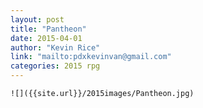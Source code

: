 ```yaml
---
layout: post
title: "Pantheon"
date: 2015-04-01
author: "Kevin Rice"
link: "mailto:pdxkevinvan@gmail.com"
categories: 2015 rpg
---
```

```
![]({{site.url}}/2015images/Pantheon.jpg)
```
